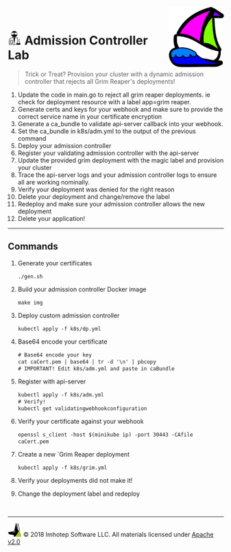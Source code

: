 <img src="../assets/k8sland.png" align="right" width="128" height="auto"/>

<br/>

# <img src="../assets/lab.png" width="32" height="auto"/> Admission Controller Lab

> Trick or Treat? Provision your cluster with a dynamic admission controller
> that rejects all Grim Reaper's deployments!

1. Update the code in main.go to reject all grim reaper deployments. ie
   check for deployment resource with a label app=grim reaper.
1. Generate certs and keys for your webhook and make sure to provide the correct
   service name in your certificate encryption
1. Generate a ca_bundle to validate api-server callback into your webhook.
1. Set the ca_bundle in k8s/adm.yml to the output of the previous command
1. Deploy your admission controller
1. Register your validating admission controller with the api-server
1. Update the provided grim deployment with the magic label and provision your cluster
1. Trace the api-server logs and your admission controller logs to ensure all
   are working nominally.
1. Verify your deployment was denied for the right reason
1. Delete your deployment and change/remove the label
1. Redeploy and make sure your admission controller allows the new deployment
1. Delete your application!

---
## Commands

1. Generate your certificates

    ```shell
    ./gen.sh
    ```

1. Build your admission controller Docker image

    ```shell
    make img
    ```

1. Deploy custom admission controller

    ```shell
    kubectl apply -f k8s/dp.yml
    ```

1. Base64 encode your certificate

    ```shell
    # Base64 encode your key
    cat caCert.pem | base64 | tr -d '\n' | pbcopy
    # IMPORTANT! Edit k8s/adm.yml and paste in caBundle
    ```

1. Register with api-server

    ```shell
    kubectl apply -f k8s/adm.yml
    # Verify!
    kubectl get validatingwebhookconfiguration
    ```

1. Verify your certificate against your webhook

    ```shell
    openssl s_client -host $(minikube ip) -port 30443 -CAfile caCert.pem
    ```

1. Create a new `Grim Reaper deployment

    ```shell
    kubectl apply -f k8s/grim.yml
    ```

1. Verify your deployments did not make it!

1. Change the deployment label and redeploy


<br/>

---
<img src="../assets/imhotep_logo.png" width="32" height="auto"/> © 2018 Imhotep Software LLC.
All materials licensed under [Apache v2.0](http://www.apache.org/licenses/LICENSE-2.0)